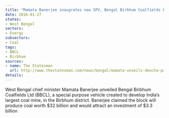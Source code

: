 ```yaml
---
title: "Mamata Banerjee inaugrates new SPV, Bengal Birbhum Coalfields Limited"
date: 2016-01-27
states:
- West Bengal
sectors:
- Energy
subsectors:
- Coal
tags:
- BBCL
- Birbhum
sources:
- name: The Statesman
  url: http://www.thestatesman.com/news/bengal/mamata-unveils-deocha-pachami-coal-block/117442.html
details:
---
```


West Bengal chief minister Mamata Banerjee unveiled Bengal Birbhum Coalfields Ltd (BBCL), a special purpose vehicle created to develop India’s largest coal mine, in the Birbhum district. Banerjee claimed the block will produce coal worth $32 billion and would attract an investment of $3.3 billion
